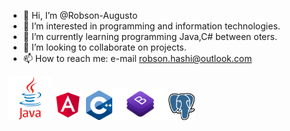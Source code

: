 - 👋 Hi, I’m @Robson-Augusto
- 👀 I’m interested in programming and information technologies.
- 🌱 I’m currently learning programming Java,C# between oters.
- 💞️ I’m looking to collaborate on projects.
- 📫 How to reach me: e-mail robson.hashi@outlook.com

<img src="java.png" width="70"><img src="angular.png" width="50">   <img src="c++.png" width="42"><img src="bootstrap.png" width="90"><img src="postgres.png" width="42">


